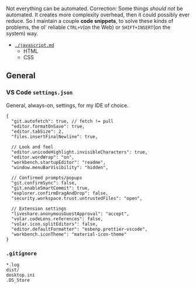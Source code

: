 Not everything can be automated. Correction: Some things _should not_ be automated. It creates more complexity overhead, then it could possibly ever reduce. So I maintain a couple **code snippets**, to solve these kinds of problems, the ol' reliable `CTRL+V`(on the Web) or `SHIFT+INSERT`(on the system) way.

- [`./javascript.md`](./javascript.md)
  - HTML
  - CSS

## General

### VS Code `settings.json`

General, always-on, settings, for my IDE of choice.

```jsonc
{
  "git.autofetch": true, // fetch != pull
  "editor.formatOnSave": true,
  "editor.tabSize": 2,
  "files.insertFinalNewline": true,
  
  // Look and feel
  "editor.unicodeHighlight.invisibleCharacters": true,
  "editor.wordWrap": "on",
  "workbench.startupEditor": "readme",
  "window.menuBarVisibility": "hidden",

  // Confirmed prompts/popups
  "git.confirmSync": false,
  "git.enableSmartCommit": true,
  "explorer.confirmDragAndDrop": false,
  "security.workspace.trust.untrustedFiles": "open",

  // Extension settings
  "liveshare.anonymousGuestApproval": "accept",
  "volar.codeLens.references": false,
  "volar.icon.splitEditors": false,
  "editor.defaultFormatter": "esbenp.prettier-vscode",
  "workbench.iconTheme": "material-icon-theme"
}
```

### `.gitignore`

```ignore
*.log
dist/
desktop.ini
.DS_Store
```
